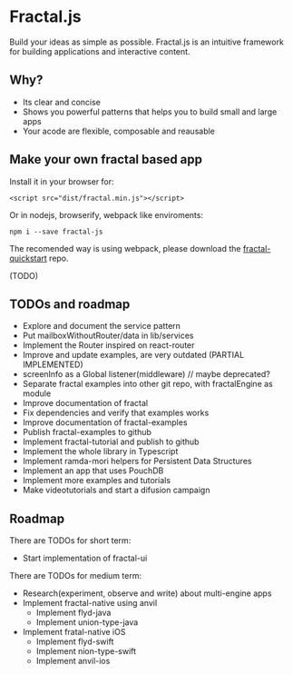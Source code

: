 # Fractal.js

Build your ideas as simple as possible. Fractal.js is an intuitive framework for building applications and interactive content.

## Why?

- Its clear and concise
- Shows you powerful patterns that helps you to build small and large apps
- Your acode are flexible, composable and reausable

## Make your own fractal based app

Install it in your browser for:

```
<script src="dist/fractal.min.js"></script>
```

Or in nodejs, browserify, webpack like enviroments:

```
npm i --save fractal-js
```

The recomended way is using webpack, please download the [fractal-quickstart]() repo.


(TODO)

## TODOs and roadmap

- Explore and document the service pattern
- Put mailboxWithoutRouter/data in lib/services
- Implement the Router inspired on react-router
- Improve and update examples, are very outdated (PARTIAL IMPLEMENTED)
- screenInfo as a Global listener(middleware) // maybe deprecated?
- Separate fractal examples into other git repo, with fractalEngine as module
- Improve documentation of fractal
- Fix dependencies and verify that examples works
- Improve documentation of fractal-examples
- Publish fractal-examples to github
- Implement fractal-tutorial and publish to github
- Implement the whole library in Typescript
- Implement ramda-mori helpers for Persistent Data Structures
- Implement an app that uses PouchDB
- Implement more examples and tutorials
- Make videotutorials and start a difusion campaign

## Roadmap

There are TODOs for short term:

- Start implementation of fractal-ui

There are TODOs for medium term:

- Research(experiment, observe and write) about multi-engine apps
- Implement fractal-native using anvil
  - Implement flyd-java
  - Implement union-type-java
- Implement fratal-native iOS
  - Implement flyd-swift
  - Implement nion-type-swift
  - Implement anvil-ios
